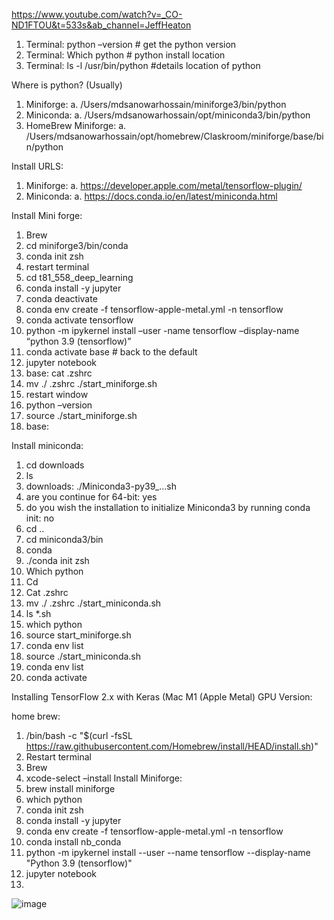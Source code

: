 https://www.youtube.com/watch?v=_CO-ND1FTOU&t=533s&ab_channel=JeffHeaton

1.	Terminal: python –version # get the python version
2.	Terminal:  Which python # python install location
3.	Terminal: ls -l /usr/bin/python #details location of python

Where is python? (Usually)
1.	Miniforge:
a.	/Users/mdsanowarhossain/miniforge3/bin/python
2.	Miniconda:
a.	/Users/mdsanowarhossain/opt/miniconda3/bin/python
3.	HomeBrew Miniforge:
a.	/Users/mdsanowarhossain/opt/homebrew/Claskroom/miniforge/base/bin/python

Install URLS:
1.	Miniforge:
a.	https://developer.apple.com/metal/tensorflow-plugin/
2.	Miniconda:
a.	https://docs.conda.io/en/latest/miniconda.html

Install Mini forge:
1.	Brew
2.	cd miniforge3/bin/conda
3.	conda init zsh
4.	restart terminal
5.	cd t81_558_deep_learning
6.	conda install -y jupyter
7.	conda deactivate
8.	conda env create -f tensorflow-apple-metal.yml -n tensorflow
9.	conda activate tensorflow
10.	python -m ipykernel install –user -name tensorflow –display-name “python 3.9 (tensorflow)”
11.	conda activate base # back to the default
12.	jupyter notebook
13.	base: cat .zshrc
14.	mv ./ .zshrc ./start_miniforge.sh
15.	restart window
16.	python –version
17.	source ./start_miniforge.sh
18.	base:

Install miniconda:
1.	cd downloads 
2.	ls
3.	downloads: ./Miniconda3-py39_...sh
4.	are you continue for 64-bit: yes
5.	do you wish the installation to initialize Miniconda3 by running conda init: no
6.	cd ..
7.	cd miniconda3/bin
8.	conda
9.	./conda init zsh
10.	Which python
11.	Cd
12.	Cat .zshrc
13.	mv ./ .zshrc ./start_miniconda.sh
14.	ls *.sh
15.	which python
16.	source start_miniforge.sh
17.	conda env list
18.	source ./start_miniconda.sh
19.	conda env list
20.	conda activate


Installing TensorFlow 2.x with Keras (Mac M1 (Apple Metal) GPU Version:

home brew:
1.	/bin/bash -c "$(curl -fsSL https://raw.githubusercontent.com/Homebrew/install/HEAD/install.sh)"
2.	Restart terminal
3.	Brew
4.	xcode-select –install
Install Miniforge:
5.	brew install miniforge
6.	which python
7.	conda init zsh
8.	conda install -y jupyter
9.	conda env create -f tensorflow-apple-metal.yml -n tensorflow
10.	conda install nb_conda
11.	python -m ipykernel install --user --name tensorflow --display-name "Python 3.9 (tensorflow)"
12.	jupyter notebook
13.	


![image](https://user-images.githubusercontent.com/52736275/146691484-810893c1-5813-4582-9b9c-a644271540b6.png)
